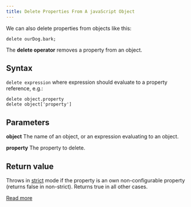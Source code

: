 ```yaml
---
title: Delete Properties From A javaScript Object
---
```

We can also delete properties from objects like this:

    delete ourDog.bark;

The **delete operator** removes a property from an object.

## Syntax

`delete expression` where expression should evaluate to a property reference, e.g.:

    delete object.property
    delete object['property']

## Parameters

**object** The name of an object, or an expression evaluating to an object.

**property** The property to delete.

## Return value

Throws in [strict](https://developer.mozilla.org/en-US/docs/Web/JavaScript/Reference/Functions_and_function_scope/Strict_mode) mode if the property is an own non-configurable property (returns false in non-strict). Returns true in all other cases.

[Read more](https://developer.mozilla.org/en-US/docs/Web/JavaScript/Reference/Operators/delete)